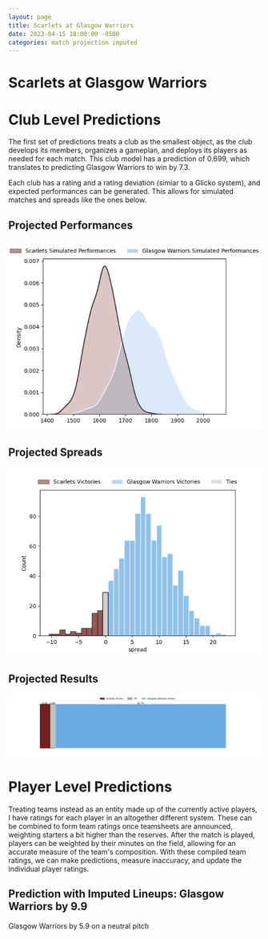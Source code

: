 ```yaml
---  
layout: page  
title: Scarlets at Glasgow Warriors  
date: 2023-04-15 18:00:00 -0500  
categories: match projection imputed  
---
```

# Scarlets at Glasgow Warriors

# Club Level Predictions


The first set of predictions treats a club as the smallest object, as the club develops its members, organizes a gameplan, and deploys its players as needed for each match. This club model has a prediction of 0.699, which translates to predicting Glasgow Warriors to win by 7.3.

Each club has a rating and a rating deviation (simiar to a Glicko system), and expected performances can be generated. This allows for simulated matches and spreads like the ones below.
## Projected Performances


![Projected Performances](plots/performances_2023-04-15-GlasgowWarriors-Scarlets.png)
## Projected Spreads


![Projected Spreads](plots/spreads_2023-04-15-GlasgowWarriors-Scarlets.png)
## Projected Results


![Projected Results](plots/resultbar_2023-04-15-GlasgowWarriors-Scarlets.png)
# Player Level Predictions


Treating teams instead as an entity made up of the currently active players, I have ratings for each player in an altogether different system. These can be combined to form team ratings once teamsheets are announced, weighting starters a bit higher than the reserves. After the match is played, players can be weighted by their minutes on the field, allowing for an accurate measure of the team's composition. With these compiled team ratings, we can make predictions, measure inaccuracy, and update the individual player ratings.
## Prediction with Imputed Lineups: Glasgow Warriors by 9.9


Glasgow Warriors by 5.9 on a neutral pitch

